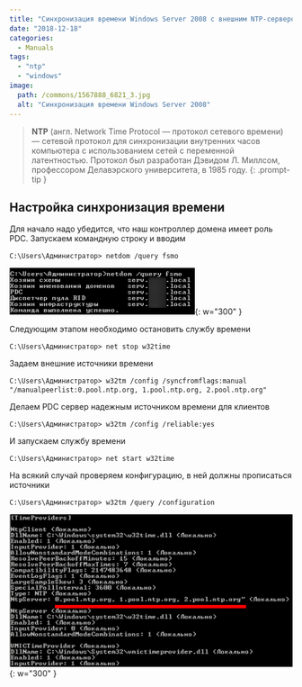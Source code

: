 ```yaml
---
title: "Синхронизация времени Windows Server 2008 с внешним NTP-сервером"
date: "2018-12-18"
categories: 
  - Manuals
tags: 
  - "ntp"
  - "windows"
image:
  path: /commons/1567888_6821_3.jpg
  alt: "Синхронизация времени Windows Server 2008"
---
```


> **NTP** (англ. Network Time Protocol — протокол сетевого времени) — сетевой протокол для синхронизации внутренних часов компьютера с использованием сетей с переменной латентностью. Протокол был разработан Дэвидом Л. Миллсом, профессором Делавэрского университета, в 1985 году.
{: .prompt-tip }

## Настройка синхронизация времени

Для начало надо убедится, что наш контроллер домена имеет роль PDC. Запускаем командную строку и вводим

```
C:\Users\Администратор> netdom /query fsmo
```

![](/assets/img/posts/2018/12/18/2018-12-18_11-51.png){: w="300" }

Следующим этапом необходимо остановить службу времени

```
C:\Users\Администратор> net stop w32time
```

Задаем внешние источники времени

```
C:\Users\Администратор> w32tm /config /syncfromflags:manual "/manualpeerlist:0.pool.ntp.org, 1.pool.ntp.org, 2.pool.ntp.org"
```

Делаем PDC сервер надежным источником времени для клиентов

```
C:\Users\Администратор> w32tm /config /reliable:yes
```

И запускаем службу времени

```
C:\Users\Администратор> net start w32time
```

На всякий случай проверяем конфигурацию, в ней должны прописаться источники

```
C:\Users\Администратор> w32tm /query /configuration
```

![](/assets/img/posts/2018/12/18/2018-12-18_11-52.png){: w="300" }
